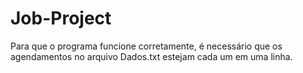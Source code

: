 # Job-Project
Para que o programa funcione corretamente, é necessário que os agendamentos no arquivo Dados.txt estejam cada um em uma linha.
